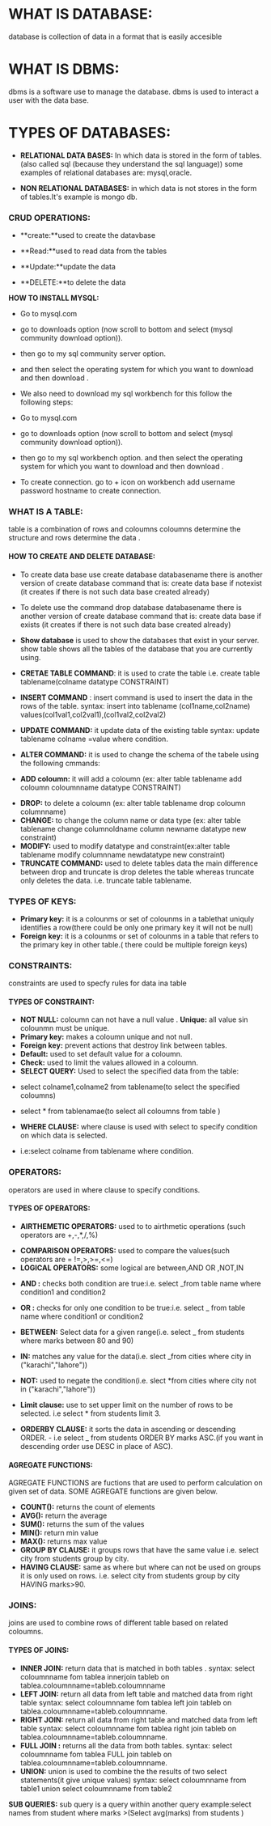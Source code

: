 # WHAT IS DATABASE:

database is collection of data in a format that is easily accesible

# WHAT IS DBMS:

dbms is a software use to manage the database.
dbms is used to interact a user with the data base.

# TYPES OF DATABASES:

- **RELATIONAL DATA BASES:** In which data is stored in the form of tables.(also called sql (because they understand the sql language)) some examples of relational databases are: mysql,oracle.

* **NON RELATIONAL DATABASES:** in which data is not stores in the form of tables.It's example is mongo db.

### CRUD OPERATIONS:

- **create:**used to create the datavbase

* **Read:**used to read data from the tables

- **Update:**update the data

* **DELETE:**to delete the data

**HOW TO INSTALL MYSQL:**

- Go to mysql.com

* go to downloads option (now scroll to bottom and select (mysql community download option)).

- then go to my sql community server option.

* and then select the operating system for which you want to download and then download .

- We also need to download my sql workbench for this follow the following steps:

* Go to mysql.com

- go to downloads option (now scroll to bottom and select (mysql community download option)).

* then go to my sql workbench option.
  and then select the operating system for which you want to download and then download .

- To create connection. go to + icon on workbench add username password hostname to create connection.

### WHAT IS A TABLE:

table is a combination of rows and coloumns coloumns determine the structure and rows determine the data .

#### HOW TO CREATE AND DELETE DATABASE:

- To create data base use create database databasename
  there is another version of create database command that is: create data base if notexist (it creates if there is not such data base created already)

* To delete use the command drop database databasename
  there is another version of create database command that is: create data base
  if exists (it creates if there is not such data base created already)

- **Show database** is used to show the databases that exist in your server.
  show table shows all the tables of the database that you are currently using.

* **CRETAE TABLE COMMAND**: it is used to crate the table i.e. create table tablename(colname datatype CONSTRAINT)

- **INSERT COMMAND** : insert command is used to insert the data in the rows of the table. syntax: insert into tablename (col1name,col2name) values(col1val1,col2val1),(col1val2,col2val2)

* **UPDATE COMMAND:** it update data of the existing table
  syntax: update tablename colname =value where condition.

- **ALTER COMMAND:** it is used to change the schema of the tabele using the
  following cmmands:

* **ADD coloumn:** it will add a coloumn (ex: alter table tablename add coloumn coloumnname datatype CONSTRAINT)

- **DROP:** to delete a coloumn (ex: alter table tablename drop coloumn columnname)
- **CHANGE:** to change the column name or data type (ex: alter table tablename change columnoldname column newname datatype new constraint)
- **MODIFY:** used to modify datatype and constraint(ex:alter table tablename modify columnname newdatatype new constraint)
- **TRUNCATE COMMAND:** used to delete tables data the main difference between drop and truncate is drop deletes the table whereas truncate only deletes the data. i.e. truncate table tablename.

### TYPES OF KEYS:

- **Primary key:** it is a colounms or set of colounms in a tablethat uniquly identifies a row(there could be only one primary key it will not be null)
- **Foreign key:** it is a colounms or set of colounms in a table that refers to the primary key in other table.( there could be multiple foreign keys)

### CONSTRAINTS:

constraints are used to specfy rules for data ina table

#### TYPES OF CONSTRAINT:

- **NOT NULL:** coloumn can not have a null value .
  **Unique:** all value sin colounmn must be unique.
- **Primary key:** makes a coloumn unique and not null.
- **Foreign key:** prevent actions that destroy link between tables.
- **Default:** used to set default value for a coloumn.
- **Check:** used to limit the values allowed in a coloumn.
- **SELECT QUERY:** Used to select the specified data from the table:

* select colname1,colname2 from tablename(to select the specified coloumns)

- select \* from tablenamae(to select all coloumns from table )

* **WHERE CLAUSE:** where clause is used with select to specify condition on which data is selected.

- i.e:select colname from tablename where condition.

### OPERATORS:

operators are used in where clause to specify conditions.

#### TYPES OF OPERATORS:

- **AIRTHEMETIC OPERATORS:** used to to airthmetic operations (such operators are +,-,\*,/,%)

* **COMPARISON OPERATORS:** used to compare the values(such operators are = !=,>,>=,<=)
* **LOGICAL OPERATORS:** some logical are between,AND OR ,NOT,IN

- **AND :** checks both condition are true:i.e. select \_from table name where condition1 and condition2

* **OR :** checks for only one condition to be true:i.e. select \_ from table name where condition1 or condition2

- **BETWEEN:** Select data for a given range(i.e. select \_ from students where marks between 80 and 90)

* **IN:** matches any value for the data(i.e. slect \_from cities where city in ("karachi","lahore"))

- **NOT:** used to negate the condition(i.e. slect \*from cities where city not in ("karachi","lahore"))

* **Limit clause:** use to set upper limit on the number of rows to be selected.
  i.e select \* from students limit 3.

* **ORDERBY CLAUSE:** it sorts the data in ascending or descending ORDER. - i.e select \_ from students ORDER BY marks ASC.(if you want in descending order use DESC in place of ASC).

#### AGREGATE FUNCTIONS:

AGREGATE FUNCTIONS are fuctions that are used to perform calculation on given set of data. SOME AGREGATE functions are given below.

- **COUNT():** returns the count of elements
- **AVG():** return the average
- **SUM():** returns the sum of the values
- **MIN():** return min value
- **MAX():** returns max value
- **GROUP BY CLAUSE:** it groups rows that have the same value
  i.e. select city from students group by city.
- **HAVING CLAUSE:** same as where but where can not be used on groups it is only used on rows.
  i.e. select city from students group by city HAVING marks>90.

### JOINS:

joins are used to combine rows of different table based on related coloumns.

#### TYPES OF JOINS:

- **INNER JOIN:** return data that is matched in both tables . syntax: select coloumnname fom tablea innerjoin tableb on tablea.coloumnname=tableb.coloumnname
- **LEFT JOIN:** return all data from left table and matched data from right table
  syntax: select coloumnname fom tablea left join tableb on tablea.coloumnname=tableb.coloumnname.
- **RIGHT JOIN:** return all data from right table and matched data from left table
  syntax: select coloumnname fom tablea right join tableb on tablea.coloumnname=tableb.coloumnname.
- **FULL JOIN :** returns all the data from both tables.
  syntax: select coloumnname fom tablea FULL join tableb on tablea.coloumnname=tableb.coloumnname.
- **UNION:** union is used to combine the the results of two select statements(it give unique values)
  syntax: select coloumnname from table1 union select coloumnname from table2

**SUB QUERIES:** sub query is a query within another query
example:select names from student where marks >(Select avg(marks) from students )

